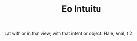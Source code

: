 ---
title: Eo Intuitu
letter: E
permalink: "/definitions/bld-eo-intuitu.html"
body: Lat with or in that view; with that intent or object. Hale, Anal, t 2
published_at: '2018-07-07'
source: Black's Law Dictionary 2nd Ed (1910)
layout: post
---